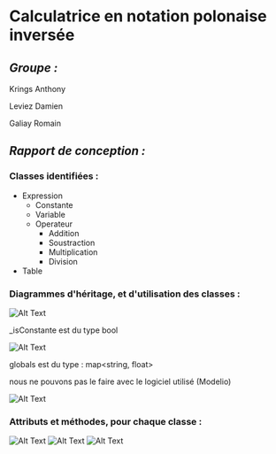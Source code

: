 # Calculatrice en notation polonaise inversée

## _Groupe :_

Krings Anthony 

Leviez Damien

Galiay Romain


## _Rapport de conception :_


### __Classes identifiées :__

* Expression
  * Constante
  * Variable
  * Operateur
    * Addition
    * Soustraction
    * Multiplication
    * Division
* Table



### __Diagrammes d'héritage, et d'utilisation des classes :__


![Alt Text](https://i.imgur.com/jDo6SNy.png)


_isConstante est du type bool


![Alt Text](https://i.imgur.com/QCVA20u.png)


globals est du type : map<string, float>


nous ne pouvons pas le faire avec le logiciel utilisé (Modelio)


![Alt Text](https://i.imgur.com/BBH11va.png)


### __Attributs et méthodes, pour chaque classe :__


![Alt Text](https://i.imgur.com/d2PA1Qh.png)
![Alt Text](https://i.imgur.com/kwEP2U6.png)
![Alt Text](https://i.imgur.com/ZeoOcys.png)

